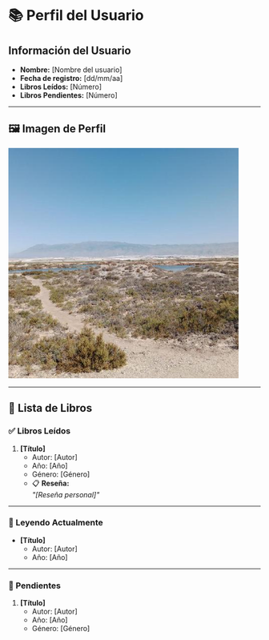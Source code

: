 # 📚 Perfil del Usuario

## Información del Usuario
- **Nombre:** [Nombre del usuario]
- **Fecha de registro:** [dd/mm/aa]
- **Libros Leídos:** [Número]
- **Libros Pendientes:** [Número]

---

## 🖼️ Imagen de Perfil
![Tu Imagen](imagen.jpg)

---

## 📖 Lista de Libros

### ✅ Libros Leídos
1. **[Título]**  
   - Autor: [Autor]  
   - Año: [Año]  
   - Género: [Género]  
   - 📋 **Reseña:**  
     _"[Reseña personal]"_

---

### 📘 Leyendo Actualmente
- **[Título]**  
  - Autor: [Autor]  
  - Año: [Año]  

---

### 📂 Pendientes
1. **[Título]**  
   - Autor: [Autor]  
   - Año: [Año]  
   - Género: [Género]  
